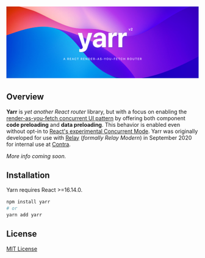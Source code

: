 <h1 align="center" aria-label="yarr">
  <img src="docs/assets/yarr-banner.png" width="840px">
</h1>

## Overview

**Yarr** is _yet another React router_ library, but with a focus on enabling the [render-as-you-fetch concurrent UI pattern](https://reactjs.org/docs/concurrent-mode-suspense.html) by offering both component **code preloading** and **data preloading**. This behavior is enabled even without opt-in to [React's experimental Concurrent Mode](https://it.reactjs.org/docs/concurrent-mode-intro.html). Yarr was originally developed for use with [Relay](https://relay.dev) (_formally Relay Modern_) in September 2020 for internal use at [Contra](https://www.contra.com).

_More info coming soon._

## Installation

Yarn requires React >=16.14.0.

```sh
npm install yarr
# or
yarn add yarr
```

<!-- ## Docs

To read the documentation, please visit [yarr.dev](https://yarr.dev).

## Contributing

[Contributing](.github/CONTRIBUTING.md) -->

## License

[MIT License](LICENSE)
